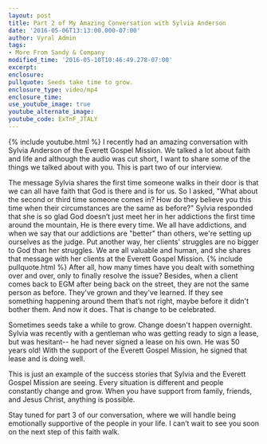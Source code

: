 ```yaml
---
layout: post
title: Part 2 of My Amazing Conversation with Sylvia Anderson
date: '2016-05-06T13:13:00.000-07:00'
author: Vyral Admin
tags:
- More From Sandy & Company 
modified_time: '2016-05-10T10:46:49.278-07:00'
excerpt:
enclosure:
pullquote: Seeds take time to grow.
enclosure_type: video/mp4
enclosure_time:
use_youtube_image: true
youtube_alternate_image:
youtube_code: ExTnF_JTALY
---
```

{% include youtube.html %}
I recently had an amazing conversation with Sylvia Anderson of the Everett Gospel Mission. We talked a lot about faith and life and although the audio was cut short, I want to share some of the things we talked about with you. This is part two of our interview.

The message Sylvia shares the first time someone walks in their door is that we can all have faith that God is there and is for us. So I asked, "What about the second or third time someone comes in? How do they believe you this time when their circumstances are the same as before?" Sylvia responded that she is so glad God doesn’t just meet her in her addictions the first time around the mountain, He is there every time. We all have addictions, and when we say that our addictions are "better" than others, we're setting up ourselves as the judge. Put another way, her clients' struggles are no bigger to God than her struggles.  We are all valuable and human, and she shares that message with her clients at the Everett Gospel Mission.
{% include pullquote.html %}
After all, how many times have you dealt with something over and over, only to finally resolve the issue? Besides, when a client comes back to EGM after being back on the street, they are not the same person as before. They've grown and they've learned. If they see something happening around them that’s not right, maybe before it didn't bother them. And now it does. That is change to be celebrated.

Sometimes seeds take a while to grow. Change doesn't happen overnight. Sylvia was recently with a gentleman who was getting ready to sign a lease, but was hesitant-- he had never signed a lease on his own. He was 50 years old! With the support of the Everett Gospel Mission, he signed that lease and is doing well.

This is just an example of the success stories that Sylvia and the Everett Gospel Mission are seeing. Every situation is different and people constantly change and grow. When you have support from family, friends, and Jesus Christ, anything is possible.

Stay tuned for part 3 of our conversation, where we will handle being emotionally supportive of the people in your life. I can’t wait to see you soon on the next step of this faith walk.
